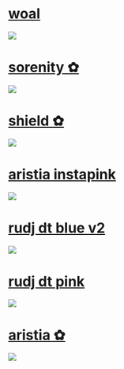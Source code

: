 # [woal](https://rudj.s-ul.eu/uT5a9oFo)
![](https://i.imgur.com/f0RCrcz.png)

# [sorenity ✿](https://rudj.s-ul.eu/ODRLfX84)
![](https://i.imgur.com/fkmo1k2.png)

# [shield ✿](https://rudj.s-ul.eu/N3Ho5SWt)
![](https://i.imgur.com/RB0snK1.png)

# [aristia instapink](https://rudj.s-ul.eu/53mmQqWH)
![](https://osu.ppy.sh/ss/17981062/fc28)

# [rudj dt blue v2](https://rudj.s-ul.eu/L0cvmidz)
![](https://osu.ppy.sh/ss/17928170/990f)

# [rudj dt pink](https://rudj.s-ul.eu/uaDGPJzQ)
![](https://osu.ppy.sh/ss/17928162/0e12)

# [aristia ✿](https://rudj.s-ul.eu/SMQxGWqQ)
![](https://cdn.discordapp.com/attachments/830112595854884925/979755482862456882/screenshot361.jpg)
